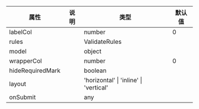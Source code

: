 属性 | 说明 | 类型 | 默认值 
------ | ------ | ------ | ---
labelCol| |number|0
rules||ValidateRules|
model||object|
wrapperCol| |number|0
hideRequiredMark||boolean|
layout||'horizontal' \| 'inline' \| 'vertical'|
onSubmit||any|
